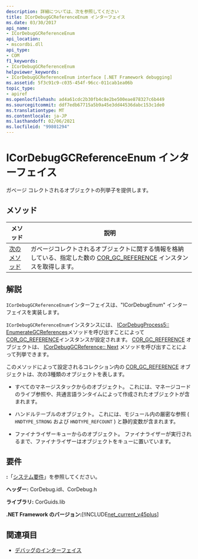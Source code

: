 ```yaml
---
description: 詳細については、次を参照してください
title: ICorDebugGCReferenceEnum インターフェイス
ms.date: 03/30/2017
api_name:
- ICorDebugGCReferenceEnum
api_location:
- mscordbi.dll
api_type:
- COM
f1_keywords:
- ICorDebugGCReferenceEnum
helpviewer_keywords:
- ICorDebugGCReferenceEnum interface [.NET Framework debugging]
ms.assetid: 5f3c91c9-c035-454f-96cc-011cab1ea06b
topic_type:
- apiref
ms.openlocfilehash: ad4a61cdc2b30fb4c8e2be500eae878327c6b449
ms.sourcegitcommit: ddf7edb67715a5b9a45e3dd44536dabc153c1de0
ms.translationtype: MT
ms.contentlocale: ja-JP
ms.lasthandoff: 02/06/2021
ms.locfileid: "99801294"
---
```

# <a name="icordebuggcreferenceenum-interface"></a>ICorDebugGCReferenceEnum インターフェイス

ガベージ コレクトされるオブジェクトの列挙子を提供します。  
  
## <a name="methods"></a>メソッド  
  
|メソッド|説明|  
|------------|-----------------|  
|[次のメソッド](icordebuggcreferenceenum-next-method.md)|ガベージコレクトされるオブジェクトに関する情報を格納している、指定した数の [COR_GC_REFERENCE](cor-gc-reference-structure.md) インスタンスを取得します。|  
  
## <a name="remarks"></a>解説  

 `ICorDebugGCReferenceEnum`インターフェイスは、"ICorDebugEnum" インターフェイスを実装します。  
  
 `ICorDebugGCReferenceEnum`インスタンスには、 [ICorDebugProcess5:: EnumerateGCReferences](icordebugprocess5-enumerategcreferences-method.md)メソッドを呼び出すことによって[COR_GC_REFERENCE](cor-gc-reference-structure.md)インスタンスが設定されます。 [COR_GC_REFERENCE](cor-gc-reference-structure.md) オブジェクトは、 [ICorDebugGCReference:: Next](icordebuggcreferenceenum-next-method.md) メソッドを呼び出すことによって列挙できます。  
  
 このメソッドによって設定されるコレクション内の [COR_GC_REFERENCE](cor-gc-reference-structure.md) オブジェクトは、次の3種類のオブジェクトを表します。  
  
- すべてのマネージスタックからのオブジェクト。 これには、マネージコードのライブ参照や、共通言語ランタイムによって作成されたオブジェクトが含まれます。  
  
- ハンドルテーブルのオブジェクト。 これには、モジュール内の厳密な参照 ( `HNDTYPE_STRONG` および `HNDTYPE_REFCOUNT` ) と静的変数が含まれます。  
  
- ファイナライザーキューからのオブジェクト。 ファイナライザーが実行されるまで、ファイナライザーはオブジェクトをキューに置いています。  
  
## <a name="requirements"></a>要件  

 **:**「[システム要件](../../get-started/system-requirements.md)」を参照してください。  
  
 **ヘッダー:** CorDebug.idl、CorDebug.h  
  
 **ライブラリ:** CorGuids.lib  
  
 **.NET Framework のバージョン:**[!INCLUDE[net_current_v45plus](../../../../includes/net-current-v45plus-md.md)]  
  
## <a name="see-also"></a>関連項目

- [デバッグのインターフェイス](debugging-interfaces.md)

